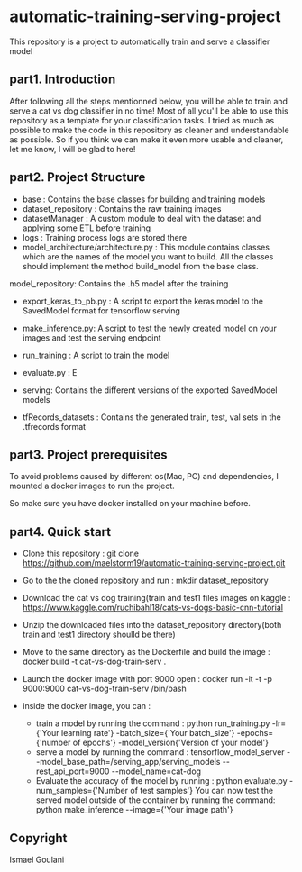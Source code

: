 # automatic-training-serving-project
This repository is a project to automatically train and serve a classifier model

## part1. Introduction

After following all the steps mentionned below, you will be able to train and serve a cat vs dog classifier in no time!
Most of all you'll be able to use this repository as a template for your classification tasks.
I tried as much as possible to make the code in this repository as cleaner and understandable as possible.
So if you think we can make it even more usable and cleaner, let me know, I will be glad to here!

## part2. Project Structure

- base :  Contains the base classes for building and training models
- dataset_repository :  Contains the raw training images
- datasetManager :  A custom module to deal with the dataset and applying some ETL before training
- logs : Training process logs are stored there
- model_architecture/architecture.py :
        This module contains classes which are the names of the model you want to build.
        All the classes should implement the method build_model from the base class.

model_repository: Contains the .h5 model after the training

- export_keras_to_pb.py : A script to export the keras model to the SavedModel format for tensorflow serving
- make_inference.py: A script to test the newly created model on your images and test the serving endpoint

- run_training : A script to train the model
- evaluate.py : E
- serving: Contains the different versions of the exported SavedModel models
- tfRecords_datasets : Contains the generated train, test, val sets in the .tfrecords format


## part3. Project prerequisites

To avoid problems caused by different os(Mac, PC) and dependencies, I mounted a docker images to run the project.

So make sure you have docker installed on your machine before.


## part4. Quick start

- Clone this repository : git clone https://github.com/maelstorm19/automatic-training-serving-project.git
- Go to the the cloned repository and run :  mkdir dataset_repository
- Download the cat vs dog training(train and test1 files images on kaggle :  https://www.kaggle.com/ruchibahl18/cats-vs-dogs-basic-cnn-tutorial
- Unzip the downloaded files into the dataset_repository directory(both train and test1 directory shoulld be there)
- Move to the same directory as the Dockerfile and build the image : docker build -t cat-vs-dog-train-serv .
- Launch the docker image with port 9000 open : docker run -it -t -p 9000:9000 cat-vs-dog-train-serv /bin/bash
- inside the docker image, you can :

    - train a model by running the command :  python run_training.py -lr={'Your learning rate'} -batch_size={'Your batch_size'} -epochs={'number of epochs'} -model_version{'Version of your model'}
    - serve a model by running the command : tensorflow_model_server --model_base_path=/serving_app/serving_models --rest_api_port=9000 --model_name=cat-dog
    - Evaluate the accuracy of the model by running : python evaluate.py -num_samples={'Number of test samples'}
You can now test the served model outside of the container by running the command: python make_inference --image={'Your image path'}

## Copyright

Ismael Goulani
